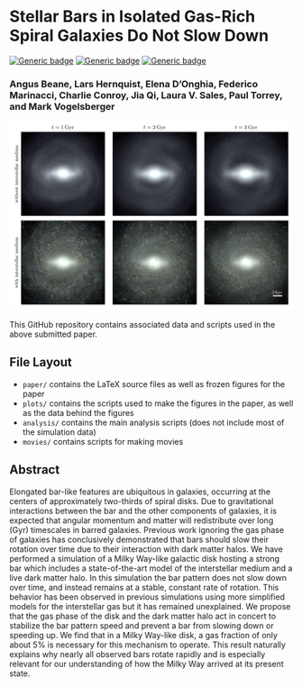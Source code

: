 # Stellar Bars in Isolated Gas-Rich Spiral Galaxies Do Not Slow Down

[![Generic badge](https://img.shields.io/badge/PDF-latest-orange.svg?style=flat)](https://github.com/gusbeane/starbar/blob/main-pdf/paper/ms.pdf)
[![Generic badge](https://img.shields.io/badge/PDF-arXiv-red.svg?style=flat)]()
[![Generic badge](https://img.shields.io/badge/PDF-ads-blue.svg?style=flat)]()

### Angus Beane, Lars Hernquist, Elena D’Onghia, Federico Marinacci, Charlie Conroy, Jia Qi, Laura V. Sales, Paul Torrey, and Mark Vogelsberger

![fig1](plots/mockHST/mockHST.png)

This GitHub repository contains associated data and scripts used in the above submitted paper.

## File Layout
* `paper/` contains the LaTeX source files as well as frozen figures for the paper
* `plots/` contains the scripts used to make the figures in the paper, as well as the data behind the figures
* `analysis/` contains the main analysis scripts (does not include most of the simulation data)
* `movies/` contains scripts for making movies

## Abstract

Elongated bar-like features are ubiquitous in galaxies, occurring at the centers of approximately two-thirds of spiral disks. Due to gravitational interactions between the bar and the other components of galaxies, it is expected that angular momentum and matter will redistribute over long (Gyr) timescales in barred galaxies. Previous work ignoring the gas phase of galaxies has conclusively demonstrated that bars should slow their rotation over time due to their interaction with dark matter halos. We have performed a simulation of a Milky Way-like galactic disk hosting a strong bar which includes a state-of-the-art model of the interstellar medium and a live dark matter halo. In this simulation the bar pattern does not slow down over time, and instead remains at a stable, constant rate of rotation. This behavior has been observed in previous simulations using more simplified models for the interstellar gas but it has remained unexplained. We propose that the gas phase of the disk and the dark matter halo act in concert to stabilize the bar pattern speed and prevent a bar from slowing down or speeding up. We find that in a Milky Way-like disk, a gas fraction of only about 5% is necessary for this mechanism to operate. This result naturally explains why nearly all observed bars rotate rapidly and is especially relevant for our understanding of how the Milky Way arrived at its present state.
